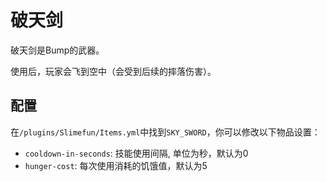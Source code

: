 # 破天剑

破天剑是Bump的武器。

使用后，玩家会飞到空中（会受到后续的摔落伤害）。

## 配置

在`/plugins/Slimefun/Items.yml`中找到`SKY_SWORD`，你可以修改以下物品设置：

- `cooldown-in-seconds`: 技能使用间隔, 单位为秒，默认为0
- `hunger-cost`: 每次使用消耗的饥饿值，默认为5
